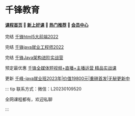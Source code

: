 # 千锋教育

#### [**课程首页**](../../README.md) 💖 [**新上好课**](./xshk.md) 💖 [**热门推荐**](./rmtj.md) 💖 [**会员中心**](./vip.md)

完结 [千锋html5大前端2022](http://www.mobiletrain.org/page/html5.html)

完结 [千锋java就业工程师2022](http://www.mobiletrain.org/java)

完结 [千锋Java架构进阶实战营](https://appd8lwrtt98427.pc.xiaoe-tech.com/detail/p_62945a1de4b09dda126efffb/8?product_id=p_62945a1de4b09dda126efffb)

预定最优惠 [千锋全媒体短视频+直播+主播运营 精品实战课](https://appd8lwrtt98427.pc.xiaoe-tech.com/detail/p_6269ed66e4b0cedf38aad04b/6?product_id=p_6269ed66e4b0cedf38aad04b)

更新 [千峰-java就业班2023年|价值19800元|重磅首发|无秘更新中](http://www.qfedu.com/java/)

::: tip
联系方式：微信：L20230109520

全网课程都有，欢迎私聊

:::